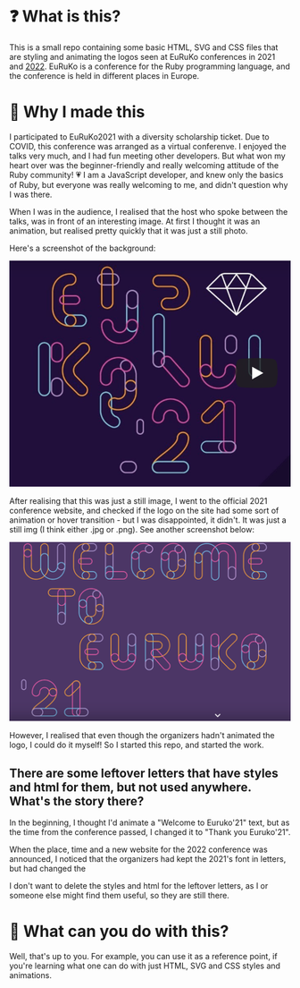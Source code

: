 # ❓ What is this?

This is a small repo containing some basic HTML, SVG and CSS files that are
styling and animating the logos seen at EuRuKo conferences in 2021 and
[2022](https://2022.euruko.org/). EuRuKo is a conference for the Ruby
programming language, and the conference is held in different places in Europe.

# 🤔 Why I made this

I participated to EuRuKo2021 with a diversity scholarship ticket. Due to COVID,
this conference was arranged as a virtual conferenve. I enjoyed the talks very
much, and I had fun meeting other developers. But what won my heart over was the
beginner-friendly and really welcoming attitude of the Ruby community! 💗 I am a
JavaScript developer, and knew only the basics of Ruby, but everyone was really
welcoming to me, and didn't question why I was there.

When I was in the audience, I realised that the host who spoke between the
talks, was in front of an interesting image. At first I thought it was an
animation, but realised pretty quickly that it was just a still photo.

Here's a screenshot of the background:

![Euruko2021 logo's letters have divided into parts and the parts are floating either to top, bottom or right of the letter's original postion](euruko21_separated_letters_screenshot.png)

After realising that this was just a still image, I went to the official 2021
conference website, and checked if the logo on the site had some sort of
animation or hover transition - but I was disappointed, it didn't. It was just a
still img (I think either .jpg or .png). See another screenshot below:

![Welcome to Euroko2021 text on a playful font, in which all letters are made of four different color parts, pink, blue, orange and violet](welcome_to_euruko21.png)

However, I realised that even though the organizers hadn't animated the logo, I
could do it myself! So I started this repo, and started the work.

## There are some leftover letters that have styles and html for them, but not used anywhere. What's the story there?

In the beginning, I thought I'd animate a "Welcome to Euruko'21" text, but as
the time from the conference passed, I changed it to "Thank you Euruko'21".

When the place, time and a new website for the 2022 conference was announced, I
noticed that the organizers had kept the 2021's font in letters, but had changed
the

I don't want to delete the styles and html for the leftover letters, as I or
someone else might find them useful, so they are still there.

# 🧐 What can you do with this?

Well, that's up to you. For example, you can use it as a reference point, if
you're learning what one can do with just HTML, SVG and CSS styles and
animations.
